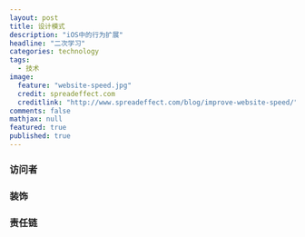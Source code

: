 ```yaml
---
layout: post
title: 设计模式
description: "iOS中的行为扩展"
headline: "二次学习"
categories: technology
tags: 
  - 技术
image: 
  feature: "website-speed.jpg"
  credit: spreadeffect.com
  creditlink: "http://www.spreadeffect.com/blog/improve-website-speed/"
comments: false
mathjax: null
featured: true
published: true
---
```


### 访问者

### 装饰

### 责任链